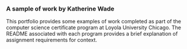 ### A sample of work by Katherine Wade

This portfolio provides some examples of work completed 
as part of the computer science certificate program at 
Loyola University Chicago.  The README associated with 
each program provides a brief explanation of 
assignment requirements for context.

